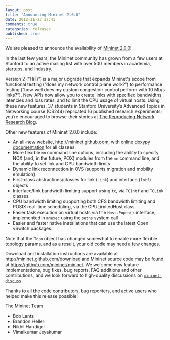 ```yaml
---
layout: post
title: "Announcing Mininet 2.0.0"
date: 2012-11-27 17:41
comments: true
categories: releases
published: true
---
```


We are pleased to announce the availability of [Mininet 2.0.0](/download)!

In the last few years, the Mininet community has grown from a few users at Stanford to an active mailing list with over 500 members in academia, startups, and industry.

Version 2 (“HiFi”) is a major upgrade that expands Mininet's scope from functional testing (“does my network control plane work?”) to performance testing (“how well does my custom congestion control perform with 10 Mb/s links?”).  New APIs now allow you to create links with specified bandwidths, latencies and loss rates, and to limit the CPU usage of virtual hosts. Using these new features, 37 students in Stanford University’s Advanced Topics in Networking course (CS244) replicated 16 published research experiments; you’re encouraged to browse their stories at [The Reproducing Network Research Blog](http://reproducingnetworkresearch.wordpress.com/).

Other new features of Mininet 2.0.0 include:

*  An all-new website, <http://mininet.github.com>, with [online doxypy documentation](/api) for all classes.
*  More flexible `mn` command line options, including the ability to specify NOX (and, in the future, POX) modules from the `mn` command line, and the ability to set link and CPU bandwidth limits
*  Dynamic link reconnection in OVS (supports migration and mobility emulation)
*  First-class abstractions/classes for link (`Link`) and interface (`Intf`) objects
*  Interface/link bandwidth limiting support using `tc`, via `TCIntf` and `TCLink` classes
*  CPU bandwidth limiting supporting both CFS bandwidth limiting and POSIX real-time scheduling, via the CPULimitedHost class
*  Easier task execution on virtual hosts via the `Host.Popen()` interface, implemented in `mnexec` using the `setns` system call
*  Easier and faster native installations that can use the latest Open vSwitch packages.

Note that the `Topo` object has changed somewhat to enable more flexible topology params, and as a result, your old code may need a few changes.

Download and installation instructions are available at <http://mininet.github.com/download> and Mininet source code may be found at <https://github.com/mininet/mininet>. We welcome new feature implementations, bug fixes, bug reports, FAQ additions and other contributions, and we look forward to high-quality discussions on [`mininet-discuss`](https://mailman.stanford.edu/mailman/listinfo/mininet-discuss).

Thanks to all the code contributors, bug reporters, and active users who helped make this release possible!

The Mininet Team

*  Bob Lantz
*  Brandon Heller
*  Nikhil Handigol
*  Vimalkumar Jeyakumar

